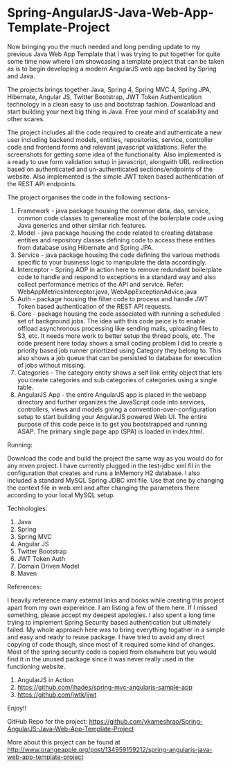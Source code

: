 # Spring-AngularJS-Java-Web-App-Template-Project
Now bringing you the much needed and long pending update to my previous Java Web App Template that I was trying to put together for quite some time now where I am showcasing a template project that can be taken as is to begin developing a modern AngularJS web app backed by Spring and Java.

The projects brings together Java, Spring 4, Spring MVC 4, Spring JPA, Hibernate, Angular JS, Twitter Bootstrap, JWT Token Authentication technology in a clean easy to use and bootstrap fashion. Dowanload and start building your next big thing in Java. Free your mind of scalability and other scares.

The project includes all the code required to create and authenticate a new user including backend models, entities, repositories, service, controller code and frontend forms and relevant javascript validations. Refer the screenshots for getting some idea of the functionality. Also implemented is a ready to use form validation setup in javascript, alongwith URL redirection based on authenticated and un-authenticated sections/endpoints of the website. Also implemented is the simple JWT token based authentication of the REST API endpoints.

The project organises the code in the following sections-

1. Framework - java package housing the common data, dao, service, common code classes to generealize most of the boilerplate code using Java generics and other similar rich features. 
2. Model - java package housing the code related to creating database entities and repository classes defining code to access these entities from database using Hibernate and Spring JPA.
3. Service - java package housing the code defining the various methods specific to your business logic to manipulate the data accordingly.
4. Interceptor - Spring AOP in action here to remove redundant boilerplate code to handle and respond to exceptions in a standard way and also collect performance metrics of the API and service. Refer: WebAppMetricsInterceptor.java, WebAppExceptionAdvice.java
5. Auth - package housing the filter code to process and handle JWT Token based authentication of the REST API requests.
6. Core - package housing the code associated with running a scheduled set of background jobs. The idea with this code peice is to enable offload asynchronous processing like sending mails, uploading files to S3, etc. It needs more work to better setup the thread pools, etc. The code present here today shows a small coding problem I did to create a priority based job runner priortized using Category they belong to. This also shows a job queue that can be persisted to database for execution of jobs without missing.
7. Categories - The category entity shows a self link entity object that lets you create categories and sub categories of categories using a single table.
8. AngularJS App - the entire AngularJS app is placed in the webapp directory and further organizes the JavaScript code into services, controllers, views and models giving a convention-over-configuration setup to start building your AngularJS powered Web UI. The entire purpose of this code peice is to get you bootstrapped and running ASAP. The primary single page app (SPA) is loaded in index.html. 



Running:

Download the code and build the project the same way as you would do for any mven project. I have currently plugged in the test-jdbc xml fil in the configuration that creates and runs a InMemory H2 database. I also included a standard MySQL Spring JDBC xml file. Use that one by changing the context file in web.xml and after changing the parameters there according to your local MySQL setup.



Technologies:
1. Java
2. Spring
3. Spring MVC
4. Angular JS
5. Twitter Bootstrap
6. JWT Token Auth
7. Domain Driven Model
8. Maven


References: 

I heavily reference many external links and books while creating this project apart from my own expereince. I am listing a few of them here. If I missed something, please accept my deepest apologies. I also spent a long time trying to implement Spring Security based authentication but ultimately failed. My whole approach here was to bring everything togather in a simple and easy and ready to reuse package. I have tried to avoid any direct copying of code though, since most of it required some kind of changes. Most of the spring security code is copied from elsewhere but you would find it in the unused package since it was never really used in the functioning website.

1. AngularJS in Action
2. https://github.com/jhades/spring-mvc-angularjs-sample-app
3. https://github.com/jwtk/jjwt


Enjoy!!


GitHub Repo for the project: https://github.com/ykameshrao/Spring-AngularJS-Java-Web-App-Template-Project

More about this project can be found at http://www.orangeapple.org/post/134959159212/spring-angularjs-java-web-app-template-project


